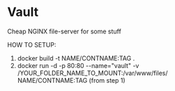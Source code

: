 # Vault
Cheap NGINX file-server for some stuff

HOW TO SETUP:
1. docker build -t NAME/CONTNAME:TAG .
2. docker run -d -p 80:80 --name="vault" -v /YOUR_FOLDER_NAME_TO_MOUNT:/var/www/files/ NAME/CONTNAME:TAG (from step 1)
